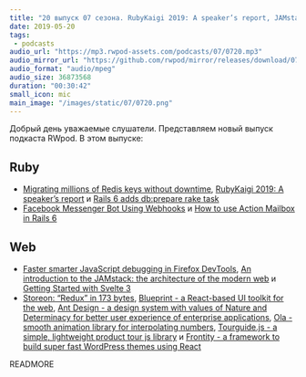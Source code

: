 ```yaml
---
title: "20 выпуск 07 сезона. RubyKaigi 2019: A speaker’s report, JAMstack, Svelte 3, Storeon, Blueprint, Ant Design, Ola и прочее"
date: 2019-05-20
tags:
 - podcasts
audio_url: "https://mp3.rwpod-assets.com/podcasts/07/0720.mp3"
audio_mirror_url: "https://github.com/rwpod/mirror/releases/download/07.20/0720.mp3"
audio_format: "audio/mpeg"
audio_size: 36873568
duration: "00:30:42"
small_icon: mic
main_image: "/images/static/07/0720.png"
---
```


Добрый день уважаемые слушатели. Представляем новый выпуск подкаста RWpod. В этом выпуске:

## Ruby

 - [Migrating millions of Redis keys without downtime](http://gustavocaso.github.io/2019/04/30/migrating-millions-of-redis-keys-without-downtime/), [RubyKaigi 2019: A speaker’s report](https://evilmartians.com/chronicles/rubykaigi-2019-a-speakers-report) и [Rails 6 adds db:prepare rake task](https://blog.saeloun.com/2019/04/11/rails-6-rails-db-prepare.html)
 - [Facebook Messenger Bot Using Webhooks](https://medium.com/driven-by-code/facebook-messenger-bot-using-webhooks-e481218ee7a2?sk=a222d7f59a18e65b32e466bb7ed8d4f1) и [How to use Action Mailbox in Rails 6](https://gorails.com/episodes/action-mailbox-rails-6)

## Web

 - [Faster smarter JavaScript debugging in Firefox DevTools](https://hacks.mozilla.org/2019/05/faster-smarter-javascript-debugging-in-firefox/), [An introduction to the JAMstack: the architecture of the modern web](https://medium.freecodecamp.org/an-introduction-to-the-jamstack-the-architecture-of-the-modern-web-c4a0d128d9ca) и [Getting Started with Svelte 3](https://alligator.io/svelte/getting-started-with-svelte/)
 - [Storeon: “Redux” in 173 bytes](https://evilmartians.com/chronicles/storeon-redux-in-173-bytes), [Blueprint - a React-based UI toolkit for the web](https://blueprintjs.com/), [Ant Design - a design system with values of Nature and Determinacy for better user experience of enterprise applications](https://ant.design/), [Ola - smooth animation library for interpolating numbers](https://github.com/franciscop/ola/), [Tourguide.js - a simple, lightweight product tour js library](https://github.com/LikaloLLC/tourguide.js) и [Frontity - a framework to build super fast WordPress themes using React](https://frontity.org/)

READMORE
